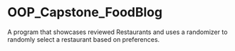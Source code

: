 # OOP_Capstone_FoodBlog
A program that showcases reviewed Restaurants and uses a randomizer to randomly select a restaurant based on preferences.
